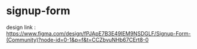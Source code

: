 # signup-form

design link : https://www.figma.com/design/fPJApE7B3E49IEM9NSDGLF/Signup-Form-(Community)?node-id=0-1&p=f&t=CCZbvuNHb67CErt8-0
